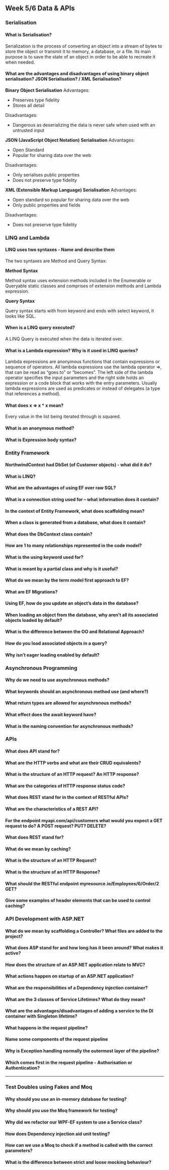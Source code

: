 ## Week 5/6 Data & APIs

### Serialisation

#### What is Serialisation?

Serialization is the process of converting an object into a stream of bytes to store the object or transmit it to memory, a database, or a file. Its main purpose is to save the state of an object in order to be able to recreate it when needed.

#### What are the advantages and disadvantages of using binary object serialisation? JSON Serialisation? / XML Serialisation?

**Binary Object Serialisation**
Advantages:
* Preserves type fidelity
* Stores all detail

Disadvantages:
* Dangerous as deserializing the data is never safe when used with an untrusted input

**JSON (JavaScript Object Notation) Serialisation**
Advantages:
* Open Standard
* Popular for sharing data over the web

Disadvantages:
* Only serialises public properties
* Does not preserve type fidelity

**XML (Extensible Markup Language) Serialisation**
Advantages:
* Open standard so popular for sharing data over the web
* Only public properties and fields

Disadvantages:
* Does not preserve type fidelity

### LINQ and Lambda

#### LINQ uses two syntaxes - Name and describe them

The two syntaxes are Method and Query Syntax:

**Method Syntax**

 Method syntax uses extension methods included in the Enumerable or Queryable static classes and comprises of extension methods and Lambda expression.

**Query Syntax**

Query syntax starts with from keyword and ends with select keyword, it looks like SQL.

#### When is a LINQ query executed?

A LINQ Query is executed when the data is iterated over.

#### What is a Lambda expression?  Why is it used in LINQ queries?

Lambda expressions are anonymous functions that contain expressions or sequence of operators. All lambda expressions use the lambda operator =>, that can be read as “goes to” or “becomes”. The left side of the lambda operator specifies the input parameters and the right side holds an expression or a code block that works with the entry parameters. Usually lambda expressions are used as predicates or instead of delegates (a type that references a method).

#### What does x => x * x mean?

Every value in the list being iterated through is squared.

#### What is an anonymous method?



#### What is Expression body syntax?

### Entity Framework

#### NorthwindContext had DbSet (of Customer objects) - what did it do?

#### What is LINQ?

#### What are the advantages of using EF over raw SQL?

#### What is a connection string used for – what information does it contain?

#### In the context of Entity Framework, what does scaffolding mean?

#### When a class is generated from a database, what does it contain?

#### What does the DbContext class contain?

#### How are 1 to many relationships represented in the code model?

#### What is the using keyword used for?

#### What is meant by a partial class and why is it useful?

#### What do we mean by the term model first approach to EF?

#### What are EF Migrations?

#### Using EF, how do you update an object’s data in the database?

#### When loading an object from the database, why aren’t all its associated objects loaded by default?

#### What is the difference between the OO and Relational Approach?

#### How do you load associated objects in a query?

#### Why isn’t eager loading enabled by default?

### Asynchronous Programming

#### Why do we need to use asynchronous methods?

#### What keywords should an asynchronous method use (and where?)

#### What return types are allowed for asynchronous methods?

#### What effect does the await keyword have?

#### What is the naming convention for asynchronous methods?

### APIs

#### What does API stand for?

#### What are the HTTP verbs and what are their CRUD equivalents?

#### What is the structure of an HTTP request?  An HTTP response?

#### What are the categories of HTTP response status code?

#### What does REST stand for in the context of RESTful APIs?

#### What are the characteristics of a REST API?

#### For the endpoint myapi.com/api/customers what would you expect a GET request to do?  A POST request?  PUT? DELETE?

#### What does REST stand for?

#### What do we mean by caching?

#### What is the structure of an HTTP Request?

#### What is the structure of an HTTP Response?

#### What should the RESTful endpoint myresource.io/Employees/6/Order/2 GET?

#### Give some examples of header elements that can be used to control caching?

### API Development with ASP.NET

#### What do we mean by scaffolding a Controller?  What files are added to the project?

#### What does ASP stand for and how long has it been around?  What makes it active?

#### How does the structure of an ASP.NET application relate to MVC?

#### What actions happen on startup of an ASP.NET application?

#### What are the responsibilities of a Dependency injection container?

#### What are the 3 classes of Service Lifetimes?  What do they mean?

#### What are the advantages/disadvantages of adding a service to the DI container with Singleton lifetime?

#### What happens in the request pipeline?

#### Name some components of the request pipeline

#### Why is Exception handling normally the outermost layer of the pipeline?

#### Which comes first in the request pipeline - Authorisation or Authentication?




-----------------------------------------------------------------------------------------------------------------------------------------------------------------

### Test Doubles using Fakes and Moq

#### Why should you use an in-memory database for testing?

#### Why should you use the Moq framework for testing?

#### Why did we refactor our WPF-EF system to use a Service class?

#### How does Dependency injection aid unit testing?

#### How can we use a Moq to check if a method is called with the correct parameters?

#### What is the difference between strict and loose mocking behaviour?
